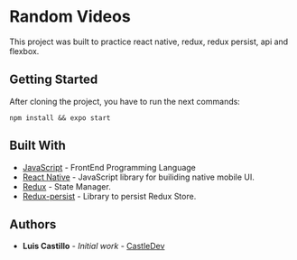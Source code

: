 # Random Videos

This project was built to practice react native, redux, redux persist, api and flexbox.

## Getting Started
After cloning the project, you have to run the next commands:

```
npm install && expo start
```

## Built With

* [JavaScript]() - FrontEnd Programming Language
* [React Native]() - JavaScript library for builiding native mobile UI.
* [Redux]() - State Manager.
* [Redux-persist]() - Library to persist Redux Store.

## Authors

* **Luis Castillo** - *Initial work* - [CastleDev](https://github.com/CastilloLuis)

